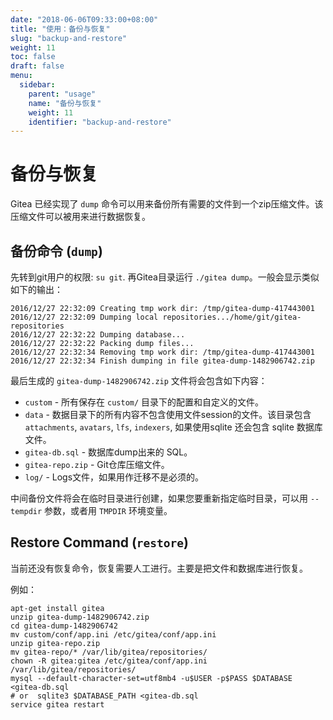 ```yaml
---
date: "2018-06-06T09:33:00+08:00"
title: "使用：备份与恢复"
slug: "backup-and-restore"
weight: 11
toc: false
draft: false
menu:
  sidebar:
    parent: "usage"
    name: "备份与恢复"
    weight: 11
    identifier: "backup-and-restore"
---
```


# 备份与恢复

Gitea 已经实现了 `dump` 命令可以用来备份所有需要的文件到一个zip压缩文件。该压缩文件可以被用来进行数据恢复。

## 备份命令 (`dump`)

先转到git用户的权限: `su git`. 再Gitea目录运行 `./gitea dump`。一般会显示类似如下的输出：

```
2016/12/27 22:32:09 Creating tmp work dir: /tmp/gitea-dump-417443001
2016/12/27 22:32:09 Dumping local repositories.../home/git/gitea-repositories
2016/12/27 22:32:22 Dumping database...
2016/12/27 22:32:22 Packing dump files...
2016/12/27 22:32:34 Removing tmp work dir: /tmp/gitea-dump-417443001
2016/12/27 22:32:34 Finish dumping in file gitea-dump-1482906742.zip
```

最后生成的 `gitea-dump-1482906742.zip` 文件将会包含如下内容：

* `custom` - 所有保存在 `custom/` 目录下的配置和自定义的文件。
* `data` - 数据目录下的所有内容不包含使用文件session的文件。该目录包含 `attachments`, `avatars`, `lfs`, `indexers`, 如果使用sqlite 还会包含 sqlite 数据库文件。
* `gitea-db.sql` - 数据库dump出来的 SQL。
* `gitea-repo.zip` - Git仓库压缩文件。
* `log/` - Logs文件，如果用作迁移不是必须的。

中间备份文件将会在临时目录进行创建，如果您要重新指定临时目录，可以用 `--tempdir` 参数，或者用 `TMPDIR` 环境变量。

## Restore Command (`restore`)

当前还没有恢复命令，恢复需要人工进行。主要是把文件和数据库进行恢复。

例如：

```
apt-get install gitea
unzip gitea-dump-1482906742.zip
cd gitea-dump-1482906742
mv custom/conf/app.ini /etc/gitea/conf/app.ini
unzip gitea-repo.zip
mv gitea-repo/* /var/lib/gitea/repositories/
chown -R gitea:gitea /etc/gitea/conf/app.ini /var/lib/gitea/repositories/
mysql --default-character-set=utf8mb4 -u$USER -p$PASS $DATABASE <gitea-db.sql
# or  sqlite3 $DATABASE_PATH <gitea-db.sql
service gitea restart
```
